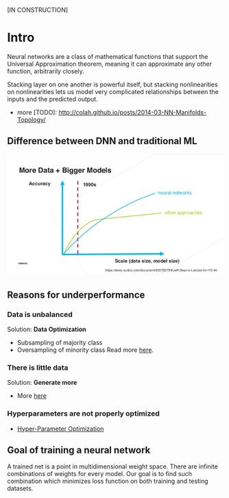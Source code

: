 [IN CONSTRUCTION]
# Intro
Neural networks are a class of mathematical functions that support the Universal Approximation theorem, meaning it can approximate any other function, arbitrarily closely.

Stacking layer on one another is powerful itself, but stacking nonlinearities on nonlinearities lets us model very complicated relationships between the inputs and the predicted output.

* more [TODO]: http://colah.github.io/posts/2014-03-NN-Manifolds-Topology/

## Difference between DNN and traditional ML

![data-tradeoff-curve](./DNN-ML-tradeoff-curve.png)

## Reasons for underperformance
### Data is unbalanced
Solution: **Data Optimization**
- Subsampling of majority class
- Oversampling of minority class
Read more [here](http://amsantac.co/blog/en/2016/09/20/balanced-image-classification-r.html).

### There is little data
Solution: **Generate more**
- More [here](https://medium.com/nanonets/how-to-use-deep-learning-when-you-have-limited-data-part-2-data-augmentation-c26971dc8ced)

### Hyperparameters are not properly optimized
- [Hyper-Parameter Optimization](./Hyperparameters.md)

## Goal of training a neural network
A trained net is a point in multidimensional weight space. There are infinite combinations of weights for every model. Our goal is to find such combination which minimizes loss function on both training and testing datasets.